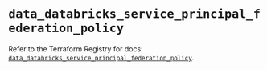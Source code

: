 # `data_databricks_service_principal_federation_policy`

Refer to the Terraform Registry for docs: [`data_databricks_service_principal_federation_policy`](https://registry.terraform.io/providers/databricks/databricks/1.90.0/docs/data-sources/service_principal_federation_policy).
